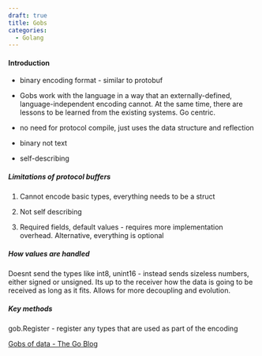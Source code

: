 ```yaml
---
draft: true
title: Gobs
categories:
  - Golang
---
```

#### Introduction

- binary encoding format - similar to protobuf

- Gobs work with the language in a way that an externally-defined, language-independent encoding cannot. At the same time, there are lessons to be learned from the existing systems. Go centric.

- no need for protocol compile, just uses the data structure and reflection

- binary not text

- self-describing

##### Limitations of protocol buffers

1. Cannot encode basic types, everything needs to be a struct

2. Not self describing

3. Required fields, default values  - requires more implementation overhead. Alternative, everything is optional

##### How values are handled

Doesnt send the types like int8, unint16 - instead sends sizeless numbers, either signed or unsigned. Its up to the receiver how the data is going to be received as long as it fits. Allows for more decoupling and evolution.

##### Key methods

gob.Register - register any types that are used as part of the encoding

[Gobs of data - The Go Blog](https://blog.golang.org/gob)
